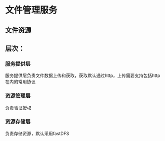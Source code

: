 # 文件管理服务

## 文件资源



## 层次：

### 服务提供层

服务提供层负责文件数据上传和获取，获取默认通过http，上传需要支持包括http在内的常用协议

### 资源管理层

负责验证授权

### 资源存储层

负责存储资源，默认采用fastDFS
